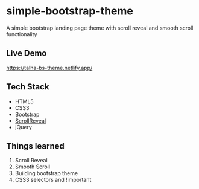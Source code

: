 # simple-bootstrap-theme
A simple bootstrap landing page theme with scroll reveal and smooth scroll functionality

## Live Demo 
https://talha-bs-theme.netlify.app/

## Tech Stack
+ HTML5
+ CSS3
+ Bootstrap
+ [ScrollReveal](https://github.com/jlmakes/scrollreveal)
+ jQuery

## Things learned
1. Scroll Reveal
2. Smooth Scroll
3. Building bootstrap theme 
4. CSS3 selectors and !important
